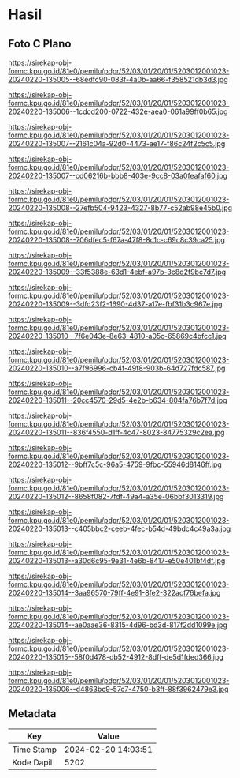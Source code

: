 # Hasil

## Foto C Plano

https://sirekap-obj-formc.kpu.go.id/81e0/pemilu/pdpr/52/03/01/20/01/5203012001023-20240220-135005--68edfc90-083f-4a0b-aa66-f358521db3d3.jpg

https://sirekap-obj-formc.kpu.go.id/81e0/pemilu/pdpr/52/03/01/20/01/5203012001023-20240220-135006--1cdcd200-0722-432e-aea0-061a99ff0b65.jpg

https://sirekap-obj-formc.kpu.go.id/81e0/pemilu/pdpr/52/03/01/20/01/5203012001023-20240220-135007--2161c04a-92d0-4473-ae17-f86c24f2c5c5.jpg

https://sirekap-obj-formc.kpu.go.id/81e0/pemilu/pdpr/52/03/01/20/01/5203012001023-20240220-135007--cd06216b-bbb8-403e-9cc8-03a0feafaf60.jpg

https://sirekap-obj-formc.kpu.go.id/81e0/pemilu/pdpr/52/03/01/20/01/5203012001023-20240220-135008--27efb504-9423-4327-8b77-c52ab98e45b0.jpg

https://sirekap-obj-formc.kpu.go.id/81e0/pemilu/pdpr/52/03/01/20/01/5203012001023-20240220-135008--706dfec5-f67a-47f8-8c1c-c69c8c39ca25.jpg

https://sirekap-obj-formc.kpu.go.id/81e0/pemilu/pdpr/52/03/01/20/01/5203012001023-20240220-135009--33f5388e-63d1-4ebf-a97b-3c8d2f9bc7d7.jpg

https://sirekap-obj-formc.kpu.go.id/81e0/pemilu/pdpr/52/03/01/20/01/5203012001023-20240220-135009--3dfd23f2-1690-4d37-a17e-fbf31b3c967e.jpg

https://sirekap-obj-formc.kpu.go.id/81e0/pemilu/pdpr/52/03/01/20/01/5203012001023-20240220-135010--7f6e043e-8e63-4810-a05c-65869c4bfcc1.jpg

https://sirekap-obj-formc.kpu.go.id/81e0/pemilu/pdpr/52/03/01/20/01/5203012001023-20240220-135010--a7f96996-cb4f-49f8-903b-64d727fdc587.jpg

https://sirekap-obj-formc.kpu.go.id/81e0/pemilu/pdpr/52/03/01/20/01/5203012001023-20240220-135011--20cc4570-29d5-4e2b-b634-804fa76b7f7d.jpg

https://sirekap-obj-formc.kpu.go.id/81e0/pemilu/pdpr/52/03/01/20/01/5203012001023-20240220-135011--836f4550-d1ff-4c47-8023-84775329c2ea.jpg

https://sirekap-obj-formc.kpu.go.id/81e0/pemilu/pdpr/52/03/01/20/01/5203012001023-20240220-135012--9bff7c5c-96a5-4759-9fbc-55946d8146ff.jpg

https://sirekap-obj-formc.kpu.go.id/81e0/pemilu/pdpr/52/03/01/20/01/5203012001023-20240220-135012--8658f082-7fdf-49a4-a35e-06bbf3013319.jpg

https://sirekap-obj-formc.kpu.go.id/81e0/pemilu/pdpr/52/03/01/20/01/5203012001023-20240220-135013--c405bbc2-ceeb-4fec-b54d-49bdc4c49a3a.jpg

https://sirekap-obj-formc.kpu.go.id/81e0/pemilu/pdpr/52/03/01/20/01/5203012001023-20240220-135013--a30d6c95-9e31-4e6b-8417-e50e401bf4df.jpg

https://sirekap-obj-formc.kpu.go.id/81e0/pemilu/pdpr/52/03/01/20/01/5203012001023-20240220-135014--3aa96570-79ff-4e91-8fe2-322acf76befa.jpg

https://sirekap-obj-formc.kpu.go.id/81e0/pemilu/pdpr/52/03/01/20/01/5203012001023-20240220-135014--ae0aae36-8315-4d96-bd3d-817f2dd1099e.jpg

https://sirekap-obj-formc.kpu.go.id/81e0/pemilu/pdpr/52/03/01/20/01/5203012001023-20240220-135015--58f0d478-db52-4912-8dff-de5d1fded366.jpg

https://sirekap-obj-formc.kpu.go.id/81e0/pemilu/pdpr/52/03/01/20/01/5203012001023-20240220-135006--d4863bc9-57c7-4750-b3ff-88f3962479e3.jpg


## Metadata

| Key        | Value               |
| ---------- | ------------------- |
| Time Stamp | 2024-02-20 14:03:51 |
| Kode Dapil | 5202                |



